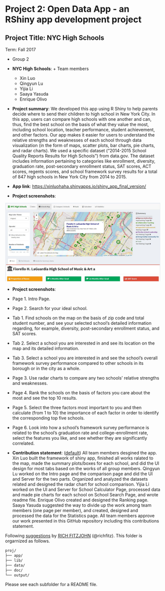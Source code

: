 # Project 2: Open Data App - an RShiny app development project

## Project Title: NYC High Schools
Term: Fall 2017

+ Group 2
+ **NYC High Schools**: + Team members
	+ Xin Luo
	+ Qingyun Lu
	+ Yijia Li
	+ Saaya Yasuda
	+ Enrique Olivo

+ **Project summary**: We developed this app using R Shiny to help parents decide where to send their children to high school in New York City. In this app, users can compare high schools with one another and can, thus, find the best school on the basis of what they value the most, including school location, teacher performance, student achievement, and other factors. Our app makes it easier for users to understand the relative strengths and weaknesses of each school through data visualization (in the form of maps, scatter plots, bar charts, pie charts, and radar charts). We used a specific dataset (“2014-2015 School Quality Reports Results for High Schools”) from data.gov. The dataset includes information pertaining to categories like enrollment, diversity, graduation rate, post-secondary enrollment status, SAT scores, ACT scores, regents scores, and school framework survey results for a total of 847 high schools in New York City from 2014 to 2015.

+ **App link**: 
https://xinluohaha.shinyapps.io/shiny_app_final_version/
+ **Project screenshots**: 

![image](doc/screenshot.JPG)

+ **Project screenshots**: 

+ Page 1. Intro Page.
+ Page 2. Search for your ideal school.
+ Tab 1. Find schools on the map on the basis of zip code and total student number, and see your selected school’s detailed information regarding, for example, diversity, post-secondary enrollment status, and SAT scores.
+ Tab 2. Select a school you are interested in and see its location on the map and its detailed information.
+ Tab 3. Select a school you are interested in and see the school’s overall framework survey performance compared to other schools in its borough or in the city as a whole.
+ Page 3. Use radar charts to compare any two schools’ relative strengths and weaknesses.
+ Page 4. Rank the schools on the basis of factors you care about the most and see the top 10 results.
+ Page 5. Select the three factors most important to you and then calculate (from 1 to 10) the importance of each factor in order to identify the corresponding top five schools.
+ Page 6. Look into how a school’s framework survey performance is related to the school’s graduation rate and college-enrollment rate, select the features you like, and see whether they are significantly correlated.


+ **Contribution statement**: ([default](doc/a_note_on_contributions.md)) All team members desgined the app. Xin Luo built the framework of shiny app, finished all works ralated to the map, made the summary plots/boxes for each school, and did the UI design for most tabs based on the works of all group members. Qingyun Lu worked on the Intro page and the comparison page and did the UI and Server for the two parts. Organized and analyzed the datasets related and designed the radar chart for school comparison. Yijia Li worked on the UI and Server for School Calculator Page, processed data and made pie charts for each school on School Search Page, and wrote readme file. Enrique Olivo created and designed the Ranking page. Saaya Yasuda suggested the way to divide up the work among team members (one page per member), and created, designed and processed the data for the Statistics page. All team members approve our work presented in this GitHub repository including this contributions statement. 

Following [suggestions](http://nicercode.github.io/blog/2013-04-05-projects/) by [RICH FITZJOHN](http://nicercode.github.io/about/#Team) (@richfitz). This folder is orgarnized as follows.

```
proj/
├── app/
├── lib/
├── data/
├── doc/
└── output/
```

Please see each subfolder for a README file.

